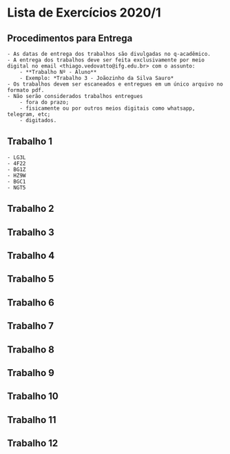 # Lista de Exercícios 2020/1

## Procedimentos para Entrega

    - As datas de entrega dos trabalhos são divulgadas no q-acadêmico.
    - A entrega dos trabalhos deve ser feita exclusivamente por meio digital no email <thiago.vedovatto@ifg.edu.br> com o assunto:
        - **Trabalho Nº - Aluno**
        - Exemplo: *Trabalho 3 - Joãozinho da Silva Sauro*
    - Os trabalhos devem ser escaneados e entregues em um único arquivo no formato pdf.
    - Não serão considerados trabalhos entregues
        - fora do prazo;
        - fisicamente ou por outros meios digitais como whatsapp, telegram, etc;
        - digitados.

## Trabalho 1

    - LG3L
    - 4F22
    - BG1Z
    - HZ9W
    - BGC1
    - NGT5

## Trabalho 2
## Trabalho 3
## Trabalho 4
## Trabalho 5
## Trabalho 6
## Trabalho 7
## Trabalho 8
## Trabalho 9
## Trabalho 10
## Trabalho 11
## Trabalho 12
